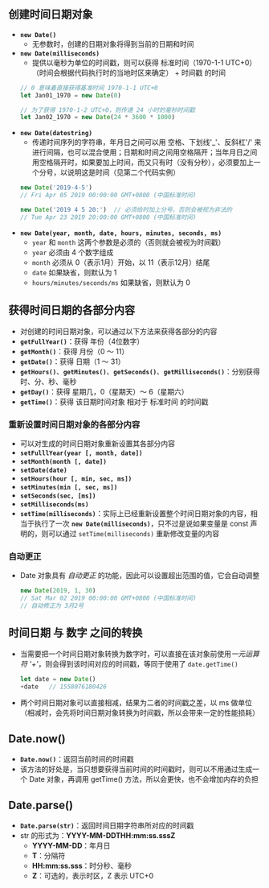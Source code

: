 ## 创建时间日期对象
+ **`new Date()`**
  + 无参数时，创建的日期对象将得到当前的日期和时间
+ **`new Date(milliseconds)`**
  + 提供以毫秒为单位的时间戳，则可以获得 标准时间（1970-1-1 UTC+0）（时间会根据代码执行时的当地时区来确定） + 时间戳 的时间
  ```javascript
  // 0 意味着直接获得基准时间 1970-1-1 UTC+0
  let Jan01_1970 = new Date(0) 

  // 为了获得 1970-1-2 UTC+0，则传递 24 小时的毫秒时间戳
  let Jan02_1970 = new Date(24 * 3600 * 1000)
  ```
+ **`new Date(datestring)`**
  + 传递时间序列的字符串，年月日之间可以用 空格、下划线'_'、反斜杠'/' 来进行间隔，也可以混合使用；日期和时间之间用空格隔开；当年月日之间用空格隔开时，如果要加上时间，而又只有时（没有分秒），必须要加上一个分号，以说明这是时间（见第二个代码实例）
  ```javascript
  new Date('2019-4-5')
  // Fri Apr 05 2019 00:00:00 GMT+0800 (中国标准时间)

  new Date('2019 4 5 20:')  // 必须给时加上分号，否则会被视为非法的
  // Tue Apr 23 2019 20:00:00 GMT+0800 (中国标准时间)
  ```
+ **`new Date(year, month, date, hours, minutes, seconds, ms)`**
  + `year` 和 `month` 这两个参数是必须的（否则就会被视为时间戳）
  + `year` 必须由 4 个数字组成
  + `month` 必须从 0（表示1月）开始，以 11（表示12月）结尾
  + `date` 如果缺省，则默认为 1
  + `hours/minutes/seconds/ms` 如果缺省，则默认为 0

## 获得时间日期的各部分内容
+ 对创建的时间日期对象，可以通过以下方法来获得各部分的内容
+ **`getFullYear()`**：获得 年份（4位数字）
+ **`getMonth()`**：获得 月份（0 ～ 11）
+ **`getDate()`**：获得 日期（1 ～ 31）
+ **`getHours()`**、**`getMinutes()`**、**`getSeconds()`**、**`getMilliseconds()`**：分别获得 时、分、秒、毫秒
+ **`getDay()`**：获得 星期几，0（星期天）～ 6（星期六）
+ **`getTime()`**：获得 该日期时间对象 相对于 标准时间 的时间戳

### 重新设置时间日期对象的各部分内容
+ 可以对生成的时间日期对象重新设置其各部分内容
+ **`setFulllYear(year [, month, date])`**
+ **`setMonth(month [, date])`**
+ **`setDate(date)`**
+ **`setHours(hour [, min, sec, ms])`**
+ **`setMinutes(min [, sec, ms])`**
+ **`setSeconds(sec, [ms])`**
+ **`setMilliseconds(ms)`**
+ **`setTime(milliseconds)`**：实际上已经重新设置整个时间日期对象的内容，相当于执行了一次 **`new Date(milliseconds)`**，只不过是说如果变量是 const 声明的，则可以通过 `setTime(milliseconds)` 重新修改变量的内容

### 自动更正
+ Date 对象具有 *自动更正* 的功能，因此可以设置超出范围的值，它会自动调整
  ```javascript
  new Date(2019, 1, 30) 
  // Sat Mar 02 2019 00:00:00 GMT+0800 (中国标准时间)
  // 自动修正为 3月2号
  ```

## 时间日期 与 数字 之间的转换
+ 当需要把一个时间日期对象转换为数字时，可以直接在该对象前使用*一元运算符 '+'*，则会得到该时间对应的时间戳，等同于使用了 `date.getTime()`
  ```javascript
  let date = new Date()
  +date   // 1558076180426
  ```
+ 两个时间日期对象可以直接相减，结果为二者的时间戳之差，以 ms 做单位（相减时，会先将时间日期对象转换为时间戳，所以会带来一定的性能损耗）

## Date.now()
+ **`Date.now()`**：返回当前时间的时间戳
+ 该方法的好处是，当只想要获得当前时间的时间戳时，则可以不用通过生成一个 Date 对象，再调用 getTime() 方法，所以会更快，也不会增加内存的负担

## Date.parse()
+ **`Date.parse(str)`**：返回时间日期字符串所对应的时间戳
+ str 的形式为：**YYYY-MM-DDTHH:mm:ss.sssZ**
  + **YYYY-MM-DD**：年月日
  + **T**：分隔符
  + **HH:mm:ss.sss**：时分秒、毫秒
  + **Z**：可选的，表示时区，Z 表示 UTC+0
